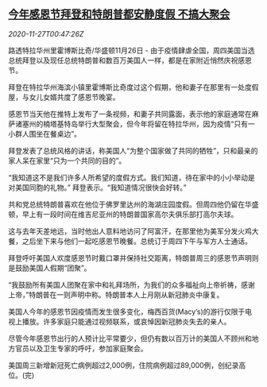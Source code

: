 <!--1606438514000-->
[今年感恩节拜登和特朗普都安静度假 不搞大聚会](https://cn.reuters.com/article/biden-trump-holiday-1126-tur-idCNKBS28701D)
------

<div><i>2020-11-27T00:47:26Z</i></div><p>路透特拉华州里霍博斯比奇/华盛顿11月26日 - 由于疫情肆虐全国，周四美国当选总统拜登以及现任总统特朗普和数百万美国人一样，都是在家附近悄然庆祝感恩节。</p><p>拜登在特拉华州海滨小镇里霍博斯比奇度过这个假期，他和妻子在那里有一处度假屋，与女儿女婿共度了感恩节晚宴。</p><p>感恩节当天他在推特上发布了一条视频，和妻子共同露面，表示他的家庭通常在麻萨诸塞州的楠塔基特岛举行大型聚会，但今年将留在特拉华州，因为疫情“只有一小群人围坐在餐桌边”。</p><p>拜登发表了总统风格的讲话，称美国人“为整个国家做了共同的牺牲”，只和最亲的家人呆在家里“只为一个共同的目的”。</p><p>“我知道这不是我们许多人所希望的度假方式。我们知道，待在家中的小小举动是对美国同胞的礼物。” 拜登表示。“我知道情况很快会好转。”</p><p>共和党总统特朗普喜欢在他位于佛罗里达州的海湖庄园度假。但周四他仍留在华盛顿，早上有一段时间在维吉尼亚州的特朗普国家高尔夫俱乐部打高尔夫球。</p><p>这与去年天差地远，当时他出人意料地访问了阿富汗，在那里他为美军分发火鸡大餐，之后坐下来与他们一起吃感恩节晚餐。总统订于周四下午与军方人士通话。</p><p>拜登呼吁美国人欢度感恩节时戴口罩并保持社交距离，特朗普周三的感恩节声明则是鼓励美国人假期“团聚”。</p><p>“我鼓励所有美国人团聚在家中和礼拜场所，为我们的众多福祉向上帝祈祷，感谢上帝，”特朗普在一则声明中称。特朗普本人上月刚从新冠肺炎中康复。</p><p>美国人今年的感恩节因疫情而发生很多变化，梅西百货(Macy’s)的游行仅限于电视上播放。许多家庭只能通过视频联系，或哀悼因新冠肺炎失去的亲人。</p><p>尽管今年感恩节出行的人预计比平常要少，但仍有数以百万计的美国人不顾州和地方官员以及卫生专家的呼吁，参加家庭聚会。</p><p>美国周三新增新冠死亡病例超过2,000例，住院病例超过89,000例，创纪录高位。(完)</p>

